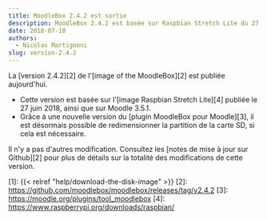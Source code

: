 ```yaml
---
title: MoodleBox 2.4.2 est sortie
description: MoodleBox 2.4.2 est basée sur Raspbian Stretch Lite du 27 juin 2018. Il est désormais possible de redimensionner la carte SD au besoin.
date: 2018-07-10
authors:
  - Nicolas Martignoni
slug: version-2.4.2
---
```


La [version 2.4.2][2] de l'[image of the MoodleBox][2] est publiée aujourd'hui.

  - Cette version est basée sur l'[image Raspbian Stretch Lite][4] publiée le 27 juin 2018, ainsi que sur Moodle 3.5.1.
  - Grâce à une nouvelle version du [plugin MoodleBox pour Moodle][3], il est désormais possible de redimensionner la partition de la carte SD, si cela est nécessaire.

Il n'y a pas d'autres modification. Consultez les [notes de mise à jour sur Github][2] pour plus de détails sur la totalité des modifications de cette version.

 [1]: {{< relref "help/download-the-disk-image" >}}
 [2]: https://github.com/moodlebox/moodlebox/releases/tag/v2.4.2
 [3]: https://moodle.org/plugins/tool_moodlebox
 [4]: https://www.raspberrypi.org/downloads/raspbian/
